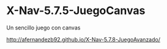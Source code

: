 # X-Nav-5.7.5-JuegoCanvas
Un sencillo juego con canvas

http://afernandezb92.github.io/X-Nav-5.7.8-JuegoAvanzado/
